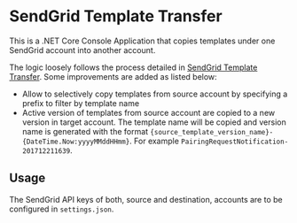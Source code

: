 # SendGrid Template Transfer


This is a .NET Core Console Application that copies templates under one SendGrid account into another account.

The logic loosely follows the process detailed in [SendGrid Template Transfer](http://astrocaribe.github.io/template_transfer/).
Some improvements are added as listed below:
- Allow to selectively copy templates from source account by specifying a prefix to filter by template name
- Active version of templates from source account are copied to a new version in target account. The template name will be copied and version name is generated with the format `{source_template_version_name}-{DateTime.Now:yyyyMMddHHmm}`. For example `PairingRequestNotification-201712211639`.

## Usage

The SendGrid API keys of both, source and destination, accounts are to be configured in `settings.json`.
